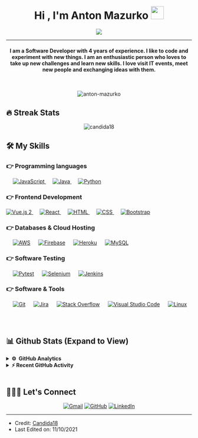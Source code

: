 

<h1 align="center">Hi , I'm Anton Mazurko <img src="https://media.giphy.com/media/hvRJCLFzcasrR4ia7z/giphy.gif" width="35"></h1>
<p align="center">
  <a href="https://github.com/DenverCoder1/readme-typing-svg"><img src="https://readme-typing-svg.herokuapp.com?lines=Software%20 Developer;Always%20learning%20new%20things&center=true&width=500&height=50"></a>
</p>
<hr/>
<h4 align="center">I am a Software Developer with 4 years of experience. I like to code and experiment with new things. I am an enthusiastic person who loves to take up
new challenges and learn new skills. I love visit IT events, meet new people and exchanging ideas with them.</h4>
<br>
<p align="center"> <img src="https://komarev.com/ghpvc/?username=anton-mazurko&label=Profile%20views&color=0e75b6&style=plastic" alt="anton-mazurko" /> </p>

## 🔥 Streak Stats
<p align="center"><img src="https://github-readme-streak-stats.herokuapp.com/?user=anton-mazurko&theme=algolia" alt="candida18"  /></p>


## 🛠️ My Skills

### 👉 Programming languages

<p align="left"> 
  &emsp; 
  <a href="https://developer.mozilla.org/en-US/docs/Web/JavaScript" target="_blank"> 
     <img alt="JavaScript" src="https://img.shields.io/badge/JavaScript%20-%23F7DF1E.svg?logo=javascript&logoColor=black">
   </a>
  &emsp;
  <a href="https://www.java.com" target="_blank"> 
    <img alt="Java" src="https://img.shields.io/badge/Java-%23007396.svg?logo=java&logoColor=white">
  </a>
  &emsp;
   <a href="https://www.python.org" target="_blank">
    <img alt="Python" src="https://img.shields.io/badge/Python%20-%2314354C.svg?logo=python&logoColor=white">
  </a>
</p>

### 👉 Frontend Development
<p align="left"> 
 <a href="https://vuejs.org" target="_blank"> 
   <img alt="Vue.js 2" src="https://img.shields.io/badge/Vue.js%202%20-%2342b983.svg?logo=vue.js&logoColor=white">
  </a>   
  &emsp; 
  <a href="https://reactjs.org" target="_blank"> 
   <img alt="React" src="https://img.shields.io/badge/React%20-%23000000.svg?logo=react&logoColor=#61dafb">
  </a>   
   &emsp; 
  <a href="https://www.w3.org/html/" target="_blank"> 
   <img alt="HTML" src="https://img.shields.io/badge/HTML5%20-%23E34F26.svg?logo=html5&logoColor=white">
  </a>   
  &emsp;
  <a href="https://www.w3schools.com/css/" target="_blank">
    <img alt="CSS" src="https://img.shields.io/badge/CSS%20-%231572B6.svg?logo=css3&logoColor=white">
  </a> 
   &emsp;
  <a href="https://getbootstrap.com" target="_blank"> 
    <img alt="Bootstrap" src="https://img.shields.io/badge/Bootstrap-%23563D7C.svg?style=flat&logo=bootstrap&logoColor=white"/>
  </a>
</p>

### 👉 Databases & Cloud Hosting
<p align="left">
	 &emsp;
    <a href="https://aws.amazon.com"><img alt="AWS" src ="https://img.shields.io/badge/AWS-%23ec7211.svg?logo=amazon&logoColor=white"></a>
	  &emsp;
    <a href="https://firebase.google.com/"><img alt="Firebase" src ="https://img.shields.io/badge/Firebase-%23316192.svg?logo=firebase&logoColor=white"></a>
  &emsp;
    <a href="https://www.heroku.com/"><img alt="Heroku" src="https://img.shields.io/badge/Heroku%20-%23430098.svg?logo=heroku&logoColor=white"></a>  
	&emsp;
    <a href="https://www.mysql.com/"><img alt="MySQL" src="https://img.shields.io/badge/MySQL-%2300f.svg?style=flat&logo=mysql&logoColor=white"></a>
 </p>
 
 ### 👉 Software Testing
<p align="left">
	 &emsp;
    <a href="https://aws.amazon.com"><img alt="Pytest" src ="https://img.shields.io/badge/Pytest-%2314354C.svg?logo=pytest&logoColor=white"></a>
	  &emsp;
    <a href="https://www.selenium.dev"><img alt="Selenium" src ="https://img.shields.io/badge/Selenium-%237bc769.svg?logo=selenium&logoColor=white"></a>
	&emsp;
    <a href="https://www.jenkins.io"><img alt="Jenkins" src ="https://img.shields.io/badge/Jenkins-%23d24939.svg?logo=jenkins&logoColor=white"></a>
 </p>
  
 ### 👉 Software & Tools
 
<p>
  &emsp;
    <a href="#"><img alt="Git" src="https://img.shields.io/badge/Git%20-%23F05033.svg?logo=git&logoColor=white"></a>
  &emsp;
    <a href="#"><img alt="Jira" src="https://img.shields.io/badge/-Jira-blue?logo=jira&logoColor=white"></a>
	&emsp;
	 <a href="#"><img alt="Stack Overflow" src="https://img.shields.io/badge/-Stack%20Overflow-FE7A16?logo=stack-overflow&logoColor=white"></a>
  &emsp;
    <a href="#"><img alt="Visual Studio Code" src="https://img.shields.io/badge/Visual%20Studio%20Code-0078d7.svg?logo=visual-studio-code&logoColor=white"></a>
  &emsp;
    <a href="#"><img alt="Linux" src="https://img.shields.io/badge/Linux-FCC624?style=flat&logo=linux&logoColor=black"></a>
  &emsp;
</p>

<br/>

## 📊 Github Stats (Expand to View) 
<details> 
  <summary><b>⚙️ &nbsp;GitHub Analytics</b></summary>
  <br/>
  <p align="center">
<a href="https://github.com/anton-mazurko">
  <img height="180em" src="https://github-readme-stats-eight-theta.vercel.app/api?username=anton-mazurko&show_icons=true&theme=algolia&include_all_commits=true&count_private=true"/>
  <img height="180em" src="https://github-readme-stats-eight-theta.vercel.app/api/top-langs/?username=anton-mazurko&layout=compact&langs_count=8&theme=algolia"/>
</a>
</p>
</details>


<details>
  <summary><b>⚡ Recent GitHub Activity</b></summary>
  <br/>
   <a href="https://github.com/anton-mazurko"><img alt="Anton's Activity Graph" src="https://activity-graph.herokuapp.com/graph?username=anton-mazurko&custom_title=Anton's%20Contribution%20Graph&theme=react-dark" /></a>
  <br/>

</details>

<br/>

## 🙋🏻‍♂️ Let's Connect
<p align="center">
	<a href="mailto:anton.mazurko@gmail.com"><img src="https://img.icons8.com/bubbles/50/000000/gmail.png" alt="Gmail"/></a>
	<a href="https://github.com/anton-mazurko"><img src="https://img.icons8.com/bubbles/50/000000/github.png" alt="GitHub"/></a>
	<a href="https://linkedin.com/in/antonmazurko-99052b146"><img src="https://img.icons8.com/bubbles/50/000000/linkedin.png" alt="LinkedIn"/></a>
	
</p>

<hr/>

* Credit: [Candida18](https://github.com/Candida18)
* Last Edited on: 11/10/2021
